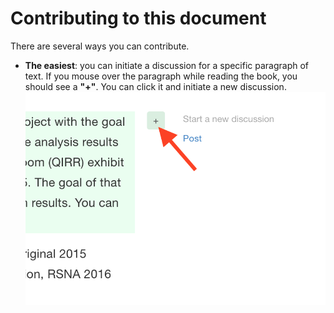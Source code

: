 # Contributing to this document

There are several ways you can contribute.

* **The easiest**: you can initiate a discussion for a specific paragraph of text. If you mouse over the paragraph while reading the book, you should see a **"+"**. You can click it and initiate a new discussion.
![test](../images/gitbook_comment.png)
